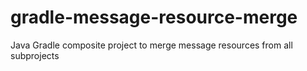 # gradle-message-resource-merge
Java Gradle composite project to merge message resources from all subprojects
